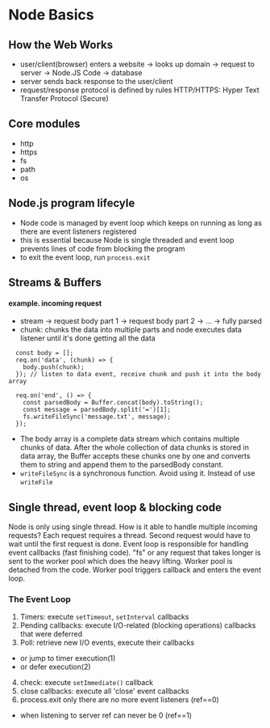 # Node Basics

## How the Web Works

- user/client(browser) enters a website -> looks up domain -> request to server -> Node.JS Code -> database
- server sends back response to the user/client
- request/response protocol is defined by rules HTTP/HTTPS: Hyper Text Transfer Protocol (Secure)

## Core modules

- http
- https
- fs
- path
- os

## Node.js program lifecyle

- Node code is managed by event loop which keeps on running as long as there are event listeners registered
- this is essential because Node is single threaded and event loop prevents lines of code from blocking the program
- to exit the event loop, run `process.exit`

## Streams & Buffers

#### example. incoming request

- stream -> request body part 1 -> request body part 2 -> ... -> fully parsed
- chunk: chunks the data into multiple parts and node executes data listener until it's done getting all the data

```
  const body = [];
  req.on('data', (chunk) => {
    body.push(chunk);
  }); // listen to data event, receive chunk and push it into the body array

  req.on('end', () => {
    const parsedBody = Buffer.concat(body).toString();
    const message = parsedBody.split('=')[1];
    fs.writeFileSync('message.txt', message);
  });
```

- The body array is a complete data stream which contains multiple chunks of data. After the whole collection of data chunks is stored in data array, the Buffer accepts these chunks one by one and converts them to string and append them to the parsedBody constant.
- `writeFileSync` is a synchronous function. Avoid using it. Instead of use `writeFile`

## Single thread, event loop & blocking code

Node is only using single thread. How is it able to handle multiple incoming requests? Each request requires a thread.
Second request would have to wait until the first request is done. Event loop is responsible for handling event callbacks (fast finishing code). "fs" or any request that takes longer is sent to the worker pool which does the heavy lifting. Worker pool is detached from the code. Worker pool triggers callback and enters the event loop.

### The Event Loop

1. Timers: execute `setTimeout`, `setInterval` callbacks
2. Pending callbacks: execute I/O-related (blocking operations) callbacks that were deferred
3. Poll: retrieve new I/O events, execute their callbacks

- or jump to timer execution(1)
- or defer execution(2)

4. check: execute `setImmediate()` callback
5. close callbacks: execute all 'close' event callbacks
6. process.exit only there are no more event listeners (ref==0)

- when listening to server ref can never be 0 (ref==1)
